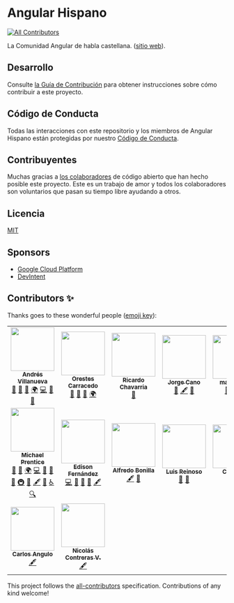 # Angular Hispano
<!-- ALL-CONTRIBUTORS-BADGE:START - Do not remove or modify this section -->
[![All Contributors](https://img.shields.io/badge/all_contributors-16-orange.svg?style=flat-square)](#contributors-)
<!-- ALL-CONTRIBUTORS-BADGE:END -->

La Comunidad Angular de habla castellana. ([sitio web](https://angular.lat)).

## Desarrollo

Consulte [la Guía de Contribución](CONTRIBUTING.md) para obtener instrucciones sobre cómo contribuir
a este proyecto.

## Código de Conducta

Todas las interacciones con este repositorio y los miembros de Angular Hispano están protegidas por
nuestro [Código de Conducta](CODE_OF_CONDUCT.md).

## Contribuyentes

Muchas gracias a [los colaboradores](https://github.com/angular-hispano/angular-hispano/graphs/contributors)
de código abierto que han hecho posible este proyecto. Este es un trabajo de amor y todos los colaboradores
son voluntarios que pasan su tiempo libre ayudando a otros.

## Licencia

[MIT](LICENSE)

## Sponsors

- [Google Cloud Platform](https://cloud.google.com/)
- [DevIntent](https://www.devintent.com/)

## Contributors ✨

Thanks goes to these wonderful people ([emoji key](https://allcontributors.org/docs/en/emoji-key)):

<!-- ALL-CONTRIBUTORS-LIST:START - Do not remove or modify this section -->
<!-- prettier-ignore-start -->
<!-- markdownlint-disable -->
<table>
  <tr>
    <td align="center"><a href="http://www.andresvillanueva.com.ve"><img src="https://avatars3.githubusercontent.com/u/1209238?v=4" width="100px;" alt=""/><br /><sub><b>Andrés Villanueva</b></sub></a><br /><a href="https://github.com/angular-hispano/angular-hispano/pulls?q=is%3Apr+reviewed-by%3AVillanuevand" title="Reviewed Pull Requests">👀</a> <a href="#ideas-Villanuevand" title="Ideas, Planning, & Feedback">🤔</a> <a href="#question-Villanuevand" title="Answering Questions">💬</a> <a href="#translation-Villanuevand" title="Translation">🌍</a> <a href="https://github.com/angular-hispano/angular-hispano/commits?author=Villanuevand" title="Code">💻</a> <a href="#design-Villanuevand" title="Design">🎨</a> <a href="https://github.com/angular-hispano/angular-hispano/issues?q=author%3AVillanuevand" title="Bug reports">🐛</a></td>
    <td align="center"><a href="https://orestes.io"><img src="https://avatars2.githubusercontent.com/u/618107?v=4" width="100px;" alt=""/><br /><sub><b>Orestes Carracedo</b></sub></a><br /><a href="https://github.com/angular-hispano/angular-hispano/pulls?q=is%3Apr+reviewed-by%3Aorestes" title="Reviewed Pull Requests">👀</a> <a href="#question-orestes" title="Answering Questions">💬</a> <a href="#ideas-orestes" title="Ideas, Planning, & Feedback">🤔</a> <a href="#translation-orestes" title="Translation">🌍</a></td>
    <td align="center"><a href="https://github.com/ricardochl"><img src="https://avatars2.githubusercontent.com/u/35105981?v=4" width="100px;" alt=""/><br /><sub><b>Ricardo Chavarria</b></sub></a><br /><a href="https://github.com/angular-hispano/angular-hispano/pulls?q=is%3Apr+reviewed-by%3Aricardochl" title="Reviewed Pull Requests">👀</a></td>
    <td align="center"><a href="https://medium.com/@jorgeucano"><img src="https://avatars3.githubusercontent.com/u/5982204?v=4" width="100px;" alt=""/><br /><sub><b>Jorge Cano</b></sub></a><br /><a href="https://github.com/angular-hispano/angular-hispano/pulls?q=is%3Apr+reviewed-by%3Ajorgeucano" title="Reviewed Pull Requests">👀</a> <a href="#content-jorgeucano" title="Content">🖋</a> <a href="#question-jorgeucano" title="Answering Questions">💬</a></td>
    <td align="center"><a href="https://github.com/maleja111"><img src="https://avatars3.githubusercontent.com/u/6992488?v=4" width="100px;" alt=""/><br /><sub><b>maleja111</b></sub></a><br /><a href="https://github.com/angular-hispano/angular-hispano/pulls?q=is%3Apr+reviewed-by%3Amaleja111" title="Reviewed Pull Requests">👀</a> <a href="#ideas-maleja111" title="Ideas, Planning, & Feedback">🤔</a> <a href="#translation-maleja111" title="Translation">🌍</a></td>
    <td align="center"><a href="https://github.com/mahcr"><img src="https://avatars2.githubusercontent.com/u/16544451?v=4" width="100px;" alt=""/><br /><sub><b>Mariano Alvarez</b></sub></a><br /><a href="https://github.com/angular-hispano/angular-hispano/pulls?q=is%3Apr+reviewed-by%3Amahcr" title="Reviewed Pull Requests">👀</a> <a href="#translation-mahcr" title="Translation">🌍</a> <a href="#infra-mahcr" title="Infrastructure (Hosting, Build-Tools, etc)">🚇</a> <a href="https://github.com/angular-hispano/angular-hispano/commits?author=mahcr" title="Code">💻</a> <a href="#ideas-mahcr" title="Ideas, Planning, & Feedback">🤔</a></td>
    <td align="center"><a href="https://julianduque.co"><img src="https://avatars3.githubusercontent.com/u/733877?v=4" width="100px;" alt=""/><br /><sub><b>Julián Duque</b></sub></a><br /><a href="https://github.com/angular-hispano/angular-hispano/pulls?q=is%3Apr+reviewed-by%3Ajulianduque" title="Reviewed Pull Requests">👀</a> <a href="#translation-julianduque" title="Translation">🌍</a></td>
  </tr>
  <tr>
    <td align="center"><a href="https://www.DevIntent.com"><img src="https://avatars1.githubusercontent.com/u/3506071?v=4" width="100px;" alt=""/><br /><sub><b>Michael Prentice</b></sub></a><br /><a href="https://github.com/angular-hispano/angular-hispano/pulls?q=is%3Apr+reviewed-by%3ASplaktar" title="Reviewed Pull Requests">👀</a> <a href="#ideas-Splaktar" title="Ideas, Planning, & Feedback">🤔</a> <a href="#translation-Splaktar" title="Translation">🌍</a> <a href="https://github.com/angular-hispano/angular-hispano/commits?author=Splaktar" title="Code">💻</a> <a href="#design-Splaktar" title="Design">🎨</a> <a href="#projectManagement-Splaktar" title="Project Management">📆</a> <a href="#maintenance-Splaktar" title="Maintenance">🚧</a> <a href="#infra-Splaktar" title="Infrastructure (Hosting, Build-Tools, etc)">🚇</a> <a href="https://github.com/angular-hispano/angular-hispano/commits?author=Splaktar" title="Documentation">📖</a> <a href="#content-Splaktar" title="Content">🖋</a> <a href="https://github.com/angular-hispano/angular-hispano/issues?q=author%3ASplaktar" title="Bug reports">🐛</a> <a href="#a11y-Splaktar" title="Accessibility">️️️️♿️</a> <a href="#fundingFinding-Splaktar" title="Funding Finding">🔍</a></td>
    <td align="center"><a href="https://github.com/AXEL1988"><img src="https://avatars2.githubusercontent.com/u/24749008?v=4" width="100px;" alt=""/><br /><sub><b>Edison Fernández</b></sub></a><br /><a href="https://github.com/angular-hispano/angular-hispano/commits?author=AXEL1988" title="Code">💻</a> <a href="https://github.com/angular-hispano/angular-hispano/pulls?q=is%3Apr+reviewed-by%3AAXEL1988" title="Reviewed Pull Requests">👀</a> <a href="#design-AXEL1988" title="Design">🎨</a> <a href="#maintenance-AXEL1988" title="Maintenance">🚧</a> <a href="#content-AXEL1988" title="Content">🖋</a></td>
    <td align="center"><a href="https://www.brolag.com/"><img src="https://avatars0.githubusercontent.com/u/1393385?v=4" width="100px;" alt=""/><br /><sub><b>Alfredo Bonilla</b></sub></a><br /><a href="#content-brolag" title="Content">🖋</a> <a href="#ideas-brolag" title="Ideas, Planning, & Feedback">🤔</a></td>
    <td align="center"><a href="https://luisreinoso.github.io"><img src="https://avatars0.githubusercontent.com/u/7484215?v=4" width="100px;" alt=""/><br /><sub><b>Luis Reinoso</b></sub></a><br /><a href="https://github.com/angular-hispano/angular-hispano/pulls?q=is%3Apr+reviewed-by%3ALuisReinoso" title="Reviewed Pull Requests">👀</a> <a href="#userTesting-LuisReinoso" title="User Testing">📓</a></td>
    <td align="center"><a href="https://github.com/Cristian-Hernandez"><img src="https://avatars2.githubusercontent.com/u/32974460?v=4" width="100px;" alt=""/><br /><sub><b>Chernan</b></sub></a><br /><a href="#ideas-Cristian-Hernandez" title="Ideas, Planning, & Feedback">🤔</a></td>
    <td align="center"><a href="http://suga0828.github.io/suga0828"><img src="https://avatars2.githubusercontent.com/u/17104960?v=4" width="100px;" alt=""/><br /><sub><b>Alexander Sandoval</b></sub></a><br /><a href="#ideas-suga0828" title="Ideas, Planning, & Feedback">🤔</a></td>
    <td align="center"><a href="https://github.com/vanessamarely"><img src="https://avatars2.githubusercontent.com/u/4331491?v=4" width="100px;" alt=""/><br /><sub><b>Vanessa Aristizabal</b></sub></a><br /><a href="#content-vanessamarely" title="Content">🖋</a></td>
  </tr>
  <tr>
    <td align="center"><a href="https://github.com/CarlosAngulo"><img src="https://avatars3.githubusercontent.com/u/9832291?v=4" width="100px;" alt=""/><br /><sub><b>Carlos Angulo</b></sub></a><br /><a href="#content-CarlosAngulo" title="Content">🖋</a></td>
    <td align="center"><a href="http://ni500.com"><img src="https://avatars3.githubusercontent.com/u/19766276?v=4" width="100px;" alt=""/><br /><sub><b>Nicolás Contreras V.</b></sub></a><br /><a href="#content-ni500" title="Content">🖋</a></td>
  </tr>
</table>

<!-- markdownlint-enable -->
<!-- prettier-ignore-end -->
<!-- ALL-CONTRIBUTORS-LIST:END -->

This project follows the [all-contributors](https://github.com/all-contributors/all-contributors) specification. Contributions of any kind welcome!